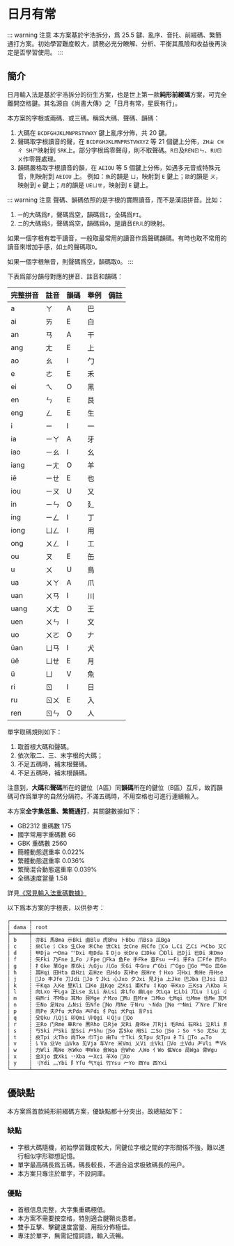 # 日月有常

::: warning 注意
本方案基於宇浩拆分，爲 25.5 鍵、亂序、音托、前綴碼、繁簡通打方案。初始學習難度較大，請務必充分瞭解、分析、平衡其風險和收益後再決定是否學習使用。
:::

## 簡介

日月輸入法是基於宇浩拆分的衍生方案，也是世上第一款**純形前綴碼**方案，可完全離開空格鍵。其名源自《尚書大傳》之「日月有常，星辰有行」。

本方案的字根或兩碼、或三碼。稱爲大碼、聲碼、韻碼：

1. 大碼在 `BCDFGHJKLMNPRSTVWXY` 鍵上亂序分佈，共 20 鍵。
1. 聲碼取字根讀音的聲，在 `BCDFGHJKLMNPRSTVWXYZ` 等 21 個鍵上分佈，`ZHㄓ CHㄔ SHㄕ`映射到 `SRK`上。部分字根爲零聲母，則不取聲碼。`Rㄖ`及`RENㄖㄣ`、`RUㄖㄨ`作零聲處理。
1. 韻碼嚴格取字根讀音的韻，在 `AEIOU` 等 5 個鍵上分佈，如遇多元音或特殊元音，則映射到 `AEIOU` 上。
   例如：`魚`的韻是 `ㄩ`，映射到 `E` 鍵上；`歐`的韻是 `ㄡ`，映射到 `e` 鍵上；`月`的韻是 `UEㄩㄝ`，映射到 `E` 鍵上。

::: warning 注意
聲碼、韻碼依照的是字根的實際讀音，而不是漢語拼音。比如：

1. `一`的大碼爲`F`，聲碼爲空，韻碼爲`I`，全碼爲`FI`。
1. `二`的大碼爲`S`，聲碼爲空，韻碼爲`O`，是讀音`ERㄦ`的映射。

如果一個字根有若干讀音，一般取最常用的讀音作爲聲碼韻碼。有時也取不常用的讀音來增加手感，如`土`的聲碼取`D`。

如果一個字根無音，則聲碼爲空，韻碼取`O`。
:::

下表爲部分韻母對應的拼音、註音和韻碼：

| 完整拼音 | 註音 | 韻碼 | 舉例 | 備註 |
| :------- | :--- | ---- | ---- | ---- |
| a        | ㄚ   | A    | 巴   |      |
| ai       | ㄞ   | E    | 白   |      |
| an       | ㄢ   | A    | 干   |      |
| ang      | ㄤ   | E    | 上   |      |
| ao       | ㄠ   | I    | 勹   |      |
| e        | ㄜ   | E    | 禾   |      |
| ei       | ㄟ   | O    | 黑   |      |
| en       | ㄣ   | E    | 艮   |      |
| eng      | ㄥ   | E    | 生   |      |
| i        | ㄧ   | I    | 一   |      |
| ia       | ㄧㄚ | A    | 牙   |      |
| iao      | ㄧㄠ | I    | 幺   |      |
| iang     | ㄧㄤ | O    | 羊   |      |
| iê       | ㄧㄝ | E    | 也   |      |
| iou      | ㄧㄡ | U    | 又   |      |
| in       | ㄧㄣ | O    | 廴   |      |
| ing      | ㄧㄥ | I    | 丁   |      |
| iong     | ㄩㄥ | I    | 用   |      |
| ong      | ㄨㄥ | I    | 工   |      |
| ou       | ㄡ   | E    | 缶   |      |
| u        | ㄨ   | U    | 鳥   |      |
| ua       | ㄨㄚ | A    | 爪   |      |
| uan      | ㄨㄢ | I    | 川   |      |
| uang     | ㄨㄤ | O    | 王   |      |
| uen      | ㄨㄣ | I    | 文   |      |
| uo       | ㄨㄛ | O    | 𠂇    |      |
| üan      | ㄩㄢ | I    | 犬   |      |
| üê       | ㄩㄝ | E    | 月   |      |
| ü        | ㄩ   | V    | 魚   |      |
| ri       | ㄖ   | I    | 日   |      |
| ru       | ㄖㄨ | E    | 入   |      |
| ren      | ㄖㄣ | O    | 人   |      |

單字取碼規則如下：

1. 取首根大碼和聲碼。
1. 依次取二、三、末字根的大碼；
1. 不足五碼時，補末根聲碼。
1. 不足五碼時，補末根韻碼。

注意到，**大碼**和**聲碼**所在的鍵位（A區）同**韻碼**所在的鍵位（B區）互斥，故而韻碼可作爲單字的自然分隔符。不滿五碼時，不用空格也可進行連續輸入。

本方案**全字集低重、繁簡通打**，其關鍵數據如下：

- GB2312 重碼數 175
- 國字常用字重碼數 66
- GBK 重碼數 2560
- 簡體動態選重率 0.022%
- 繁體動態選重率 0.036%
- 繁簡混合動態選重率 0.039%
- 全碼速度當量 1.58

詳見[《常見輸入法重碼數據》](./statistics.md)

以下爲本方案的字根表，以供參考：

```md
┌──────┬────────────────────────────────────────────────────────────────────────────────────────────────────────────────────────────────────────────────────────────┐
│ dama ┆ root                                                                                                                                                       │
╞══════╪════════════════════════════════════════════════════════════════════════════════════════════════════════════════════════════════════════════════════════════╡
│ b    ┆ 亦Bi 馬Bma 示Bki 鹵Blu 虎Bhu 卜Bbu 爪Bsa 瓜Bga                                                                                                             │
│ c    ┆ 來Cle 氵Cko 生Cke 禾Che 世Cki 女Cne 飛Cfo Co 乚Ci 乙Ci 癶Cbo 又Cu                                                                                         │
│ d    ┆ 甲Dja 宀Dma ⺍Dxi 电Dda 钅Djo 长Dre 口Dke 〇Dli 己Dji 已Di 末Dmo 未Do 母Dmu 彑Dji 言Da                                                                     │
│ f    ┆ 矢Fki 乃Fne 廴Fo 丿Fpe 𰀁Fka 鱼Fe 手Fke 壴Fsu 一Fi 牙Fa 匚Ffe 而Fo 面Fma 𠁁Fde Fo                                                                         │
│ g    ┆ 扌Gke 革Gge 豕Gki 九Gju 儿Go 夭Gi 牛Gnu 疒Gbi 广Ggo Go 罒Go 皿Gmo 目Gmu 貝Gbo 頁Ge 麻Gma 鹿Glu                                                            │
│ h    ┆ 其Hqi 田Hta 自Hzi 走Hze 𠂤Hdo 亥Hhe 辰Hre 忄Hxo 习Hxi 魚He 舟Hse 丁Hdi 下Hxa 乌Hu 鸟Hni 勹Hbi 冊Hce 冂Hji 止Hsi 齒Hri 贝Hbo 页He 門Hme 鬥Hde               │
│ j    ┆ 𬺰Jo 丰Jfe 刀Jdi Jo 饣Jki 心Jxo 夕Jxi 見Jja 上Jke 巴Jba 巳Jsi 日Ji 曰Je 早Jzi 爿Jpa 片Jpa 鬼Jgo 甶Jfu 寸Jci                                               │
│ k    ┆ 千Kqa 入Ke 里Kli 囗Ko 且Kqe 之Ksi 甫Kfu 丬Kqo 辛Kxo 三Ksa 八Kba 马Kma 纟Ksi 弓Kgi 古Kgu 凵Kka 屮Kci 戊Ku 戈Kge 弋Ki 彡Kka 彳Kri Ko 臼Kju 白Kbe 𦣞Ki 臣Kre │
│ l    ┆ 向Lxo 干Lga 正Lse 幺Li 糸Lsi 非Lfo 曲Lqe 欠Lqa 匕Lbi 兀Lu 丨Lgi 小Lxi 辶Lro 穴Lxe 方Lfe 了Lle 亠Lte Lo 高Lgi 𣎆Llo 亡Lo 子Lzi 予Le 長Lre 髟Lbi            │
│ m    ┆ 虫Mri 不Mbu 耳Mo 艮Mge 𠂇Mzo 𫝀Mu 丑Mre コMko 七Mqi 乜Mme 也Me 瓦Ma 工Mgi Mo 艹Mci 卅Msa 風Mfe                                                            │
│ n    ┆ 壬No 足Nzu 厶Nsi 缶Nfe No 月Ne 亍Nru 丶Nda No 冖Nmi 丆Nre 厂Nre 巛Nri 川Nri                                                                              │
│ p    ┆ 雨Pe 夫Pfu 大Pda 𡗗Pdi 犭Pqi 犬Pqi 豸Psi                                                                                                                   │
│ q    ┆ 殳Qku 几Qji 卯Qmi 丱Qgi 丩Qju 𠂎Qo                                                                                                                         │
│ r    ┆ 王Ro 门Rme 車Rre 黑Rho 㔾Rje 文Ri 身Rke 丌Rji 毛Rmi 石Rki 立Rli 鳥Rni 烏Ru                                                                                 │
│ s    ┆ 丂Ski 尸Ski 至Ssi 户Shu So 舌Ske 用Si 二So So 冫So ⺀So 尤Su 尢So 隶Sli 彐Sji 肀Se 木Smu                                                                 │
│ t    ┆ 皮Tpi 火Tho 尚Tke 巾Tjo 由Tu 十Tki 夂Tpu 攵Tpu 衤Ti To 𧘇To                                                                                               │
│ v    ┆ 讠Va 业Ve 山Vka 见Vja 车Vre 米Vmi 乂Vi 士Vki Vo 土Vdu 耂Vli 龶Vke 斤Vjo 𠂆Vi 戶Vhu                                                                        │
│ w    ┆ 力Wli 禺We 水Wko 申Wke 僉Wqa 合Whe 人Wo 亻Wo 隹Wco 咼Wga 骨Wgu                                                                                             │
│ x    ┆ 金Xjo 食Xki 丷Xba 䒑Xci 羊Xo 𢆉Xo                                                                                                                          │
│ y    ┆ 刂Ydi 灬Ybi 阝Yfu 气Yqi 竹Ysu 𠂉Yo 酉Yu 西Yxi                                                                                                              │
└──────┴────────────────────────────────────────────────────────────────────────────────────────────────────────────────────────────────────────────────────────────┘
```

## 優缺點

本方案爲首款純形前綴碼方案，優缺點都十分突出，故總結如下：

### 缺點

- 字根大碼隨機，初始學習難度較大，同鍵位字根之間的字形關係不強，難以進行相似字形聯想記憶。
- 單字最高碼長爲五碼，碼長較長，不適合追求极致碼長的用户。
- 本方案只專注於單字，不設詞庫。

### 優點

- 首根信息完整，大字集重碼極低。
- 本方案不需要按空格，特别適合腱鞘炎患者。
- 雙手互擊、擊鍵速度當量、用指分佈極佳。
- 專注於單字，無需記憶詞語，輸入流暢。
